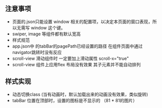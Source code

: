 ## 注意事项
* 页面的.json只能设置 window 相关的配置项，以决定本页面的窗口表现，所以无需写 window 这个键。
* swiper, image 等组件都有默认宽高
* 样式规范
* app.json中 的tabBar的pagePath已经设置的路径  在组件页面中通过navigator跳转时没有反应
* scroll-view 滑动组件时 一定要加上滑动属性 scroll-x="true"
* scroll-view 组件上应用flex 布局没有效果 其子元素并不能自动排列



## 样式实现

* 动态切换class (当有动画时，默认加载出来的动画没有效果，类似旋转)
* tabBar 位置在顶部时，设置的图标是不显示的 （81 * 81的图片）